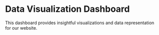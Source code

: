 # Data Visualization Dashboard
 This dashboard provides insightful visualizations and data representation for our website.
